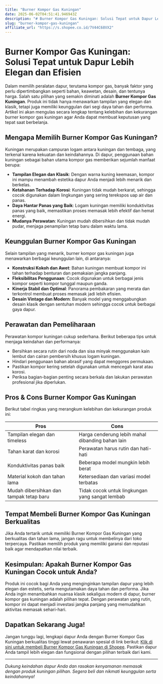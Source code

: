 ```yaml
---
title: "Burner Kompor Gas Kuningan"
date: 2025-06-02T04:51:41.946943Z
description: "# Burner Kompor Gas Kuningan: Solusi Tepat untuk Dapur Lebih Elegan dan Efisien..."
slug: "burner-kompor-gas-kuningan"
affiliate_url: "https://s.shopee.co.id/7V44C68VX2"
---
```

# Burner Kompor Gas Kuningan: Solusi Tepat untuk Dapur Lebih Elegan dan Efisien

Dalam memilih peralatan dapur, terutama kompor gas, banyak faktor yang perlu dipertimbangkan seperti bahan, keawetan, desain, dan tentunya harga. Salah satu pilihan yang semakin diminati adalah **Burner Kompor Gas Kuningan**. Produk ini tidak hanya menawarkan tampilan yang elegan dan klasik, tetapi juga memiliki keunggulan dari segi daya tahan dan performa. Artikel ini akan mengulas secara lengkap tentang kelebihan dan kekurangan burner kompor gas kuningan agar Anda dapat membuat keputusan yang tepat saat berbelanja.

## Mengapa Memilih Burner Kompor Gas Kuningan?

Kuningan merupakan campuran logam antara kuningan dan tembaga, yang terkenal karena kekuatan dan keindahannya. Di dapur, penggunaan bahan kuningan sebagai bahan utama kompor gas memberikan sejumlah manfaat berupa:

- **Tampilan Elegan dan Klasik**: Dengan warna kuning keemasan, kompor ini mampu menambah estetika dapur Anda menjadi lebih menarik dan berkelas.
- **Ketahanan Terhadap Korosi**: Kuningan tidak mudah berkarat, sehingga cocok digunakan dalam lingkungan yang sering terekspos uap air dan panas.
- **Daya Hantar Panas yang Baik**: Logam kuningan memiliki konduktivitas panas yang baik, memastikan proses memasak lebih efektif dan hemat energi.
- **Mudanya Perawatan**: Kuningan mudah dibersihkan dan tidak mudah pudar, menjaga penampilan tetap baru dalam waktu lama.

## Keunggulan Burner Kompor Gas Kuningan

Selain tampilan yang menarik, burner kompor gas kuningan juga menawarkan berbagai keunggulan lain, di antaranya:

- **Konstruksi Kokoh dan Awet**: Bahan kuningan membuat kompor ini tahan terhadap benturan dan pemakaian jangka panjang.
- **Fleksibilitas Penggunaan**: Cocok digunakan untuk berbagai jenis kompor seperti kompor tunggal maupun ganda.
- **Kinerja Stabil dan Optimal**: Panorama pembakaran yang merata dan terkontrol membuat proses memasak jadi lebih efisien.
- **Desain Vintage dan Modern**: Banyak model yang menggabungkan desain klasik dengan sentuhan modern sehingga cocok untuk berbagai gaya dapur.

## Perawatan dan Pemeliharaan

Perawatan kompor kuningan cukup sederhana. Berikut beberapa tips untuk menjaga keindahan dan performanya:

- Bersihkan secara rutin dari noda dan sisa minyak menggunakan kain lembut dan cairan pembersih khusus logam kuningan.
- Hindari penggunaan bahan abrasif yang dapat menggores permukaan.
- Pastikan kompor kering setelah digunakan untuk mencegah karat atau korosi.
- Periksa bagian-bagian penting secara berkala dan lakukan perawatan profesional jika diperlukan.

## Pros & Cons Burner Kompor Gas Kuningan

Berikut tabel ringkas yang merangkum kelebihan dan kekurangan produk ini:

| **Pros**                                         | **Cons**                                        |
|--------------------------------------------------|------------------------------------------------|
| Tampilan elegan dan timeless                   | Harga cenderung lebih mahal dibanding bahan lain |
| Tahan karat dan korosi                         | Perawatan harus rutin dan hati-hati          |
| Konduktivitas panas baik                         | Beberapa model mungkin lebih berat            |
| Material kokoh dan tahan lama                     | Ketersediaan dan variasi model terbatas       |
| Mudah dibersihkan dan tampak tetap baru        | Tidak cocok untuk lingkungan yang sangat lembab |

## Tempat Membeli Burner Kompor Gas Kuningan Berkualitas

Jika Anda tertarik untuk memiliki Burner Kompor Gas Kuningan yang berkualitas dan tahan lama, jangan ragu untuk membelinya dari toko terpercaya. Pastikan memilih produk yang memiliki garansi dan reputasi baik agar mendapatkan nilai terbaik.

## Kesimpulan: Apakah Burner Kompor Gas Kuningan Cocok untuk Anda?

Produk ini cocok bagi Anda yang menginginkan tampilan dapur yang lebih elegan dan estetis, serta mengutamakan daya tahan dan performa. Jika Anda ingin menambahkan nuansa klasik sekaligus modern di dapur, burner kompor gas kuningan adalah pilihan tepat. Dengan perawatan yang rutin, kompor ini dapat menjadi investasi jangka panjang yang memudahkan aktivitas memasak sehari-hari.

## Dapatkan Sekarang Juga!

Jangan tunggu lagi, lengkapi dapur Anda dengan Burner Kompor Gas Kuningan berkualitas tinggi lewat penawaran spesial di link berikut: [Klik di sini untuk membeli Burner Kompor Gas Kuningan di Shopee](https://s.shopee.co.id/7V44C68VX2). Pastikan dapur Anda tampil lebih elegan dan fungsional dengan pilihan terbaik dari kami.

---

*Dukung keindahan dapur Anda dan rasakan kenyamanan memasak dengan produk kuningan pilihan. Segera beli dan nikmati keunggulan serta keindahannya!*